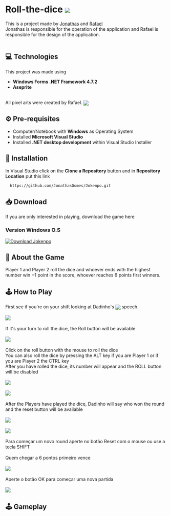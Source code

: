 # Roll-the-dice <img align="center" src="https://media.discordapp.net/attachments/956982508292046949/963939592556380221/dado_personagem.png"/></h1>

This is a project made by [Jonathas](https://github.com/JonathasGomes) and [Rafael](https://github.com/RafaelFigueiredo1)<br> 
Jonathas is responsible for the operation of the application and Rafael is responsible for the design of the application.<br><br>

## 💻 Technologies
This project was made using 
* **Windows Forms .NET Framework 4.7.2**
* **Aseprite** 

<br> All pixel arts were created by Rafael. <img align="center" src="https://media.discordapp.net/attachments/956982508292046949/968143866580574278/botao_ok.png">
## ⚙️ Pre-requisites
* Computer/Notebook with **Windows** as Operating System<br>
* Installed **Microsoft Visual Studio**<br>
* Installed  **.NET desktop development** within Visual Studio Installer

## 📂 Installation
In Visual Studio click on the **Clone a Repository** button and in **Repository Location** put this link
```github
  https://github.com/JonathasGomes/Jokenpo.git
```  
## 📥 Download
If you are only interested in playing, download the game here<br>
### Version Windows O.S
<!-- BEGIN LATEST DOWNLOAD BUTTON -->
[![Download Jokenpo](https://custom-icon-badges.herokuapp.com/badge/-Download-blue?style=for-the-badge&logo=download&logoColor=white "Download Roll-the-dice")](https://docs.google.com/uc?export=download&id=1vSVyi40LTjocp5myG-PPiFoLwkg0Tr9a)
<!-- END LATEST DOWNLOAD BUTTON -->
## 📜 About the Game
Player 1 and Player 2 roll the dice and whoever ends with the highest number win +1 point in the score, whoever reaches 6 points first winners.<br>
## 🕹 How to Play
First see if you're on your shift looking at Dadinho's <img align="center" src="https://media.discordapp.net/attachments/429694232606015488/969389963286294618/dado_personagem.png"> speech.
<br><br>
<img src="https://media.discordapp.net/attachments/956982508292046949/969229179285549106/p1_turn.png"><br><br>
If it's your turn to roll the dice, the Roll button will be available<br><br>
<img src="https://media.discordapp.net/attachments/956982508292046949/969230725742198804/roll_vermelho_.png"><br><br>
Click on the roll button with the mouse to roll the dice<br>
You can also roll the dice by pressing the ALT key if you are Player 1 or if you are Player 2 the CTRL key<br>
After you have rolled the dice, its number will appear and the ROLL button will be disabled
<br><br>
<img src="https://media.discordapp.net/attachments/956982508292046949/969233922426806333/unknown.png"><br><br>
<img src="https://media.discordapp.net/attachments/956982508292046949/969233425506635807/unknown.png"><br><br>
After the Players have played the dice, Dadinho will say who won the round and the reset button will be available
<br><br>
<img src="https://media.discordapp.net/attachments/956982508292046949/969240443558723669/unknown.png"><br><br>
<img src="https://media.discordapp.net/attachments/956982508292046949/969241222243823657/unknown.png"><br><br>
Para começar um novo round aperte no botão Reset com o mouse ou use a tecla SHIFT<br><br>
Quem chegar a 6 pontos primeiro vence<br><br>
<img src="https://media.discordapp.net/attachments/956982508292046949/969243374152474624/unknown.png"><br><br>
Aperte o botão OK para começar uma nova partida<br><br>
<img align="center" src="https://media.discordapp.net/attachments/956982508292046949/968143866580574278/botao_ok.png"/>
## 🕹 Gameplay
